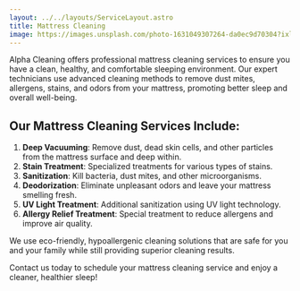 ```yaml
---
layout: ../../layouts/ServiceLayout.astro
title: Mattress Cleaning
image: https://images.unsplash.com/photo-1631049307264-da0ec9d70304?ixlib=rb-4.0.3&ixid=M3wxMjA3fDB8MHxwaG90by1wYWdlfHx8fGVufDB8fHx8fA%3D%3D&auto=format&fit=crop&w=2070&q=80
---
```


Alpha Cleaning offers professional mattress cleaning services to ensure you have a clean, healthy, and comfortable sleeping environment. Our expert technicians use advanced cleaning methods to remove dust mites, allergens, stains, and odors from your mattress, promoting better sleep and overall well-being.

## Our Mattress Cleaning Services Include:

1. **Deep Vacuuming**: Remove dust, dead skin cells, and other particles from the mattress surface and deep within.
2. **Stain Treatment**: Specialized treatments for various types of stains.
3. **Sanitization**: Kill bacteria, dust mites, and other microorganisms.
4. **Deodorization**: Eliminate unpleasant odors and leave your mattress smelling fresh.
5. **UV Light Treatment**: Additional sanitization using UV light technology.
6. **Allergy Relief Treatment**: Special treatment to reduce allergens and improve air quality.

We use eco-friendly, hypoallergenic cleaning solutions that are safe for you and your family while still providing superior cleaning results.

Contact us today to schedule your mattress cleaning service and enjoy a cleaner, healthier sleep!
